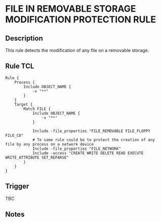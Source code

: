 # FILE IN REMOVABLE STORAGE MODIFICATION PROTECTION RULE

## Description
This rule detects the modification of any file on a removable storage.

## Rule TCL
```
Rule {
    Process {
        Include OBJECT_NAME {
            -v "**"
        }
    }
	Target {
		Match FILE {
			Include OBJECT_NAME {
				-v "**"
			}
			
			Include -file_properties "FILE_REMOVABLE FILE_FLOPPY FILE_CD"
			# Te same rule could be to protect the creation of any file by any process on a network device
			Include -file_properties "FILE_NETWORK"
			Include -access "CREATE WRITE DELETE READ EXECUTE WRITE_ATTRIBUTE SET_REPARSE"
		}
	}
}
```

## Trigger
TBC

## Notes